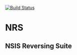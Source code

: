 [![Build Status](https://travis-ci.org/isra17/nrs.svg?branch=master)](https://travis-ci.org/isra17/nrs)

# NRS
## NSIS Reversing Suite

